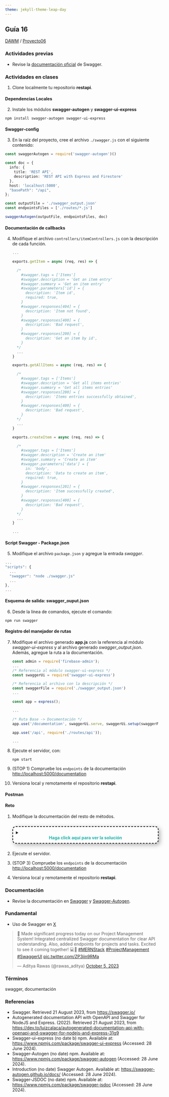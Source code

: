 ```yaml
---
theme: jekyll-theme-leap-day
---
```


<style type="text/css" media="screen">
  details {
    margin: 5% 0%;
    padding: 2%;
    border: dashed 2px black;
    border-radius: 11px;
    box-shadow: 5px 5px 15px rgba(0, 0, 0, 0.3);
  }

  details div {
    color: lightseagreen;
    font-weight: bold;
    cursor: pointer;
    text-align: center;
  }
</style>

## Guía 16

[DAWM](/DAWM/) / [Proyecto06](/DAWM/proyectos/2024/proyecto04)

### Actividades previas

* Revise la [documentación oficial](https://swagger.io/) de Swagger.

### Actividades en clases

1. Clone localmente tu repositorio **restapi**.

#### Dependencias Locales

2. Instale los módulos **swagger-autogen** y **swagger-ui-express**

  ```command
  npm install swagger-autogen swagger-ui-express
  ```

#### Swagger-config

3. En la raíz del proyecto, cree el archivo `./swagger.js` con el siguiente contenido: 

  ```typescript
  const swaggerAutogen = require('swagger-autogen')()

  const doc = {
    info: {
      title: 'REST API',
      description: 'REST API with Express and Firestore'
    },
    host: 'localhost:5000',
    "basePath": "/api",
  };

  const outputFile = './swagger_output.json'
  const endpointsFiles = ['./routes/*.js']

  swaggerAutogen(outputFile, endpointsFiles, doc)
  ```

#### Documentación de callbacks

4. Modifique el archivo `controllers/itemControllers.js` con la descripción de cada función.

    ```typescript
    ...
    
    exports.getItem = async (req, res) => {

      /* 
        #swagger.tags = ['Items']
        #swagger.description = 'Get an item entry'
        #swagger.summary = 'Get an item entry'
        #swagger.parameters['id'] = {
          description: 'Item id',
          required: true,
        }
        #swagger.responses[404] = {
          description: 'Item not found',
        }
        #swagger.responses[400] = {
          description: 'Bad request',
        }
        #swagger.responses[200] = {
          description: 'Get an item by id',
        }
      */
      ...
    }

    exports.getAllItems = async (req, res) => {

      /* 
        #swagger.tags = ['Items']
        #swagger.description = 'Get all items entries'
        #swagger.summary = 'Get all items entries'
        #swagger.responses[200] = {
          description: 'Items entries successfully obtained',
        }
        #swagger.responses[400] = {
          description: 'Bad request',
        }
      */
      ...
    }

    exports.createItem = async (req, res) => {

      /* 
        #swagger.tags = ['Items']
        #swagger.description = 'Create an item'
        #swagger.summary = 'Create an item'
        #swagger.parameters['data'] = {
          in: 'body',
          description: 'Data to create an item',
          required: true,
        }
        #swagger.responses[201] = {
          description: 'Item successfully created',
        }
        #swagger.responses[400] = {
          description: 'Bad request',
        }
      */
      ...
    }

    ...
    ```

#### Script Swagger - Package.json 

5. Modifique el archivo `package.json` y agregue la entrada _swagger_.

  ```typescript
  ...
  "scripts": {
    ...
    "swagger": "node ./swagger.js"
    ...
  },
  ...
  ```

#### Esquema de salida: swagger_ouput.json

6. Desde la línea de comandos, ejecute el comando:

  ```
  npm run swagger
  ```

#### Registro del manejador de rutas

7. Modifique el archivo generado **app.js** con la referencia al módulo _swagger-ui-express_ y al archivo generado _swagger_output.json_. Además, agregue la ruta a la documentación.

    ```typescript
    const admin = require('firebase-admin');
    ...
    /* Referencia al módulo swagger-ui-express */
    const swaggerUi = require('swagger-ui-express')

    /* Referencia al archivo con la descripción */
    const swaggerFile = require('./swagger_output.json')
    ...

    const app = express();

    ...

    /* Ruta Base -> Documentación */
    app.use('/documentation', swaggerUi.serve, swaggerUi.setup(swaggerFile))

    app.use('/api', require('./routes/api'));

    ...
    ```

8. Ejecute el servidor, con:

    ```
    npm start
    ```

9. (STOP 1) Compruebe los `endpoints` de la documentación [http://localhost:5000/documentation](http://localhost:5000/documentation)
10. Versiona local y remotamente el repositorio **restapi**.

#### Postman

#### Reto

1. Modifique la documentación del resto de métodos.

    <details>
      <summary><div>Haga click aquí para ver la solución</div></summary>
      <p>
      <pre lang="typescript"><code>
        ...
        
        ...
      </code></pre>
      </p>
    </details>

2. Ejecute el servidor.
3. (STOP 3) Compruebe los `endpoints` de la documentación [http://localhost:5000/documentation](http://localhost:5000/documentation)
4. Versiona local y remotamente el repositorio **restapi**.

### Documentación

* Revise la documentación en [Swagger](https://swagger.io/) y [Swagger-Autogen](https://swagger-autogen.github.io/docs/).

### Fundamental

* Uso de Swagger en [X](https://twitter.com/rawas_aditya/status/1709735670040694799)

<blockquote class="twitter-tweet" data-media-max-width="560"><p lang="en" dir="ltr">🚀 Made significant progress today on our Project Management System! Integrated centralized Swagger documentation for clear API understanding. Also, added endpoints for projects and tasks. Excited to see it coming together! 💻🔨 <a href="https://twitter.com/hashtag/MERNStack?src=hash&amp;ref_src=twsrc%5Etfw">#MERNStack</a> <a href="https://twitter.com/hashtag/ProjectManagement?src=hash&amp;ref_src=twsrc%5Etfw">#ProjectManagement</a> <a href="https://twitter.com/hashtag/SwaggerUI?src=hash&amp;ref_src=twsrc%5Etfw">#SwaggerUI</a> <a href="https://t.co/ZP3iin9RMa">pic.twitter.com/ZP3iin9RMa</a></p>&mdash; Aditya Rawas (@rawas_aditya) <a href="https://twitter.com/rawas_aditya/status/1709735670040694799?ref_src=twsrc%5Etfw">October 5, 2023</a></blockquote> <script async src="https://platform.twitter.com/widgets.js" charset="utf-8"></script>

### Términos

swagger, documentación

### Referencias

* Swagger. Retrieved 21 August 2023, from https://swagger.io/
* Autogenerated documentation API with OpenAPI and Swagger for NodeJS and Express. (2022). Retrieved 21 August 2023, from https://dev.to/luizcalaca/autogenerated-documentation-api-with-openapi-and-swagger-for-nodejs-and-express-31g9
* Swagger-ui-express (no date b) npm. Available at: https://www.npmjs.com/package/swagger-ui-express (Accessed: 28 June 2024). 
* Swagger-Autogen (no date) npm. Available at: https://www.npmjs.com/package/swagger-autogen (Accessed: 28 June 2024). 
* Introduction (no date) Swagger Autogen. Available at: https://swagger-autogen.github.io/docs/ (Accessed: 28 June 2024). 
* Swagger-JSDOC (no date) npm. Available at: https://www.npmjs.com/package/swagger-jsdoc (Accessed: 28 June 2024).